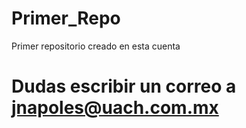 # Primer_Repo
Primer repositorio creado en esta cuenta

# Dudas escribir un correo a jnapoles@uach.com.mx
